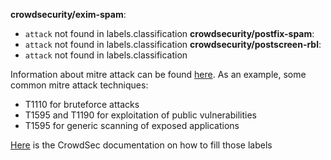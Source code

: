 **crowdsecurity/exim-spam**:
  - `attack` not found in labels.classification
**crowdsecurity/postfix-spam**:
  - `attack` not found in labels.classification
**crowdsecurity/postscreen-rbl**:
  - `attack` not found in labels.classification

Information about mitre attack can be found [here](https://attack.mitre.org/techniques/enterprise/).
As an example, some common mitre attack techniques:
 - T1110 for bruteforce attacks
 - T1595 and T1190 for exploitation of public vulnerabilities
 - T1595 for generic scanning of exposed applications

[Here](https://docs.crowdsec.net/docs/next/scenarios/format#labels) is the CrowdSec documentation on how to fill those labels
